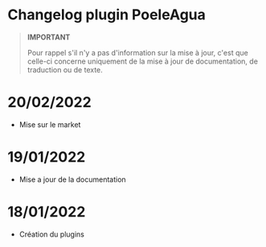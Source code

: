 
# Changelog plugin PoeleAgua

>**IMPORTANT**
>
>Pour rappel s'il n'y a pas d'information sur la mise à jour, c'est que celle-ci concerne uniquement de la mise à jour de documentation, de traduction ou de texte.

# 20/02/2022

- Mise sur le market

# 19/01/2022

- Mise a jour de la documentation

# 18/01/2022

- Création du plugins